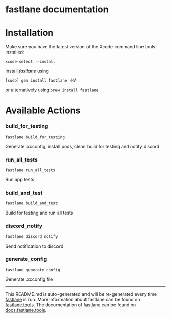 fastlane documentation
================
# Installation

Make sure you have the latest version of the Xcode command line tools installed:

```
xcode-select --install
```

Install _fastlane_ using
```
[sudo] gem install fastlane -NV
```
or alternatively using `brew install fastlane`

# Available Actions
### build_for_testing
```
fastlane build_for_testing
```
Generate .xcconfig, install pods, clean build for testing and notify discord
### run_all_tests
```
fastlane run_all_tests
```
Run app tests
### build_and_test
```
fastlane build_and_test
```
Build for testing and run all tests
### discord_notify
```
fastlane discord_notify
```
Send notification to discord
### generate_config
```
fastlane generate_config
```
Generate .xcconfig file

----

This README.md is auto-generated and will be re-generated every time [fastlane](https://fastlane.tools) is run.
More information about fastlane can be found on [fastlane.tools](https://fastlane.tools).
The documentation of fastlane can be found on [docs.fastlane.tools](https://docs.fastlane.tools).
